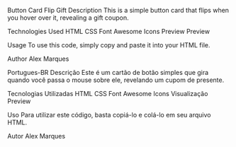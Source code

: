 Button Card Flip Gift
Description
This is a simple button card that flips when you hover over it, revealing a gift coupon.

Technologies Used
HTML
CSS
Font Awesome Icons
Preview
Preview

Usage
To use this code, simply copy and paste it into your HTML file.

Author
Alex Marques

Portugues-BR
Descrição
Este é um cartão de botão simples que gira quando você passa o mouse sobre ele, revelando um cupom de presente.

Tecnologias Utilizadas
HTML
CSS
Font Awesome Icons
Visualização
Preview

Uso
Para utilizar este código, basta copiá-lo e colá-lo em seu arquivo HTML.

Autor
Alex Marques
